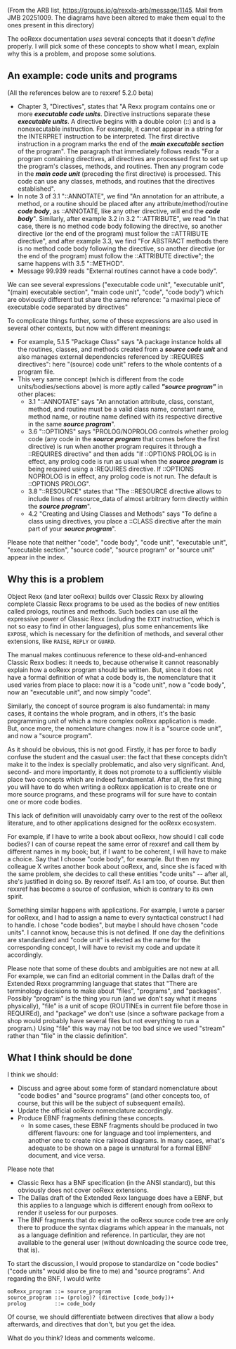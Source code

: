 (From the ARB list, https://groups.io/g/rexxla-arb/message/1145. Mail from JMB 20251009.
The diagrams have been altered to make them equal to the ones present in this directory)

The ooRexx documentation _uses_ several concepts that it doesn't _define_ properly. 
I will pick some of these concepts to show what I mean, explain why this is a problem, 
and propose some solutions. 

## An example: code units and programs

(All the references below are to rexxref 5.2.0 beta)

* Chapter 3, "Directives", states that "A Rexx program contains one or more ***executable code units***. 
  Directive instructions separate these ***executable units***.
  A directive begins with a double colon (::) and is a nonexecutable instruction.
  For example, it cannot appear in a string for the INTERPRET instruction to be interpreted.
  The first directive instruction in a program marks the end of the
  ***main executable section*** of the program".
  The paragraph that immediately follows reads "For a program containing directives,
  all directives are processed first to set up the program's classes, methods, and routines.
  Then any program code in the ***main code unit*** (preceding the first directive) is processed.
  This code can use any classes, methods, and routines that the directives established".
* In note 3 of 3.1 "::ANNOTATE", we find "An annotation for an attribute, a method, or
  a routine should be placed after any attribute/method/routine ***code body***, as ::ANNOTATE,
  like any other directive, will end the ***code body***".
  Similarly, after example 3.2 in 3.2 "::ATTRIBUTE", we read
  "In that case, there is no method code body following the directive,
  so another directive (or the end of the program) must follow the ::ATTRIBUTE directive",
  and after example 3.3, we find "For ABSTRACT methods there is no method
  code body following the directive, so another directive (or the end of the program)
  must follow the ::ATTRIBUTE directive"; the same happens with 3.5 "::METHOD".
* Message 99.939 reads "External routines cannot have a code body".

We can see several expressions ("executable code unit", "executable unit", "(main) executable section", "main code unit", "code", "code body") which are obviously different but share the same reference: "a maximal piece of executable code separated by directives"

To complicate things further, some of these expressions are also used in several other contexts, but now with different meanings:

* For example, 5.1.5 "Package Class" says "A package instance holds all the routines,
  classes, and methods created from a ***source code unit*** and also manages
  external dependencies referenced by ::REQUIRES directives": here "(source) code unit"
  refers to the whole contents of a program file. 
* This very same concept (which is different from the code units/bodies/sections above)
  is more aptly called ***"source program"*** in other places:
  + 3.1 "::ANNOTATE" says "An annotation attribute, class, constant, method,
    and routine must be a valid class name, constant name, method name, or routine name
    defined with its respective directive in the same ***source program***".
  + 3.6 "::OPTIONS" says "PROLOG/NOPROLOG controls whether prolog code (any code in the
    ***source program*** that comes before the first directive) is run when another program
    requires it through a ::REQUIRES directive" and then adds "If ::OPTIONS PROLOG is in effect,
    any prolog code is run as usual when the ***source program*** is being required using
    a :REQUIRES directive. If ::OPTIONS NOPROLOG is in effect, any prolog code is not run.
    The default is ::OPTIONS PROLOG".
  + 3.8 "::RESOURCE" states that "The ::RESOURCE directive allows to include lines of
    resource_data of almost arbitrary form directly within the ***source program***".
  + 4.2 "Creating and Using Classes and Methods" says "To define a class using directives,
    you place a ::CLASS directive after the main part of your ***source program***".

Please note that neither "code", "code body", "code unit", "executable unit", 
"executable section", "source code", "source program" or "source unit" appear in the index.

## Why this is a problem

Object Rexx (and later ooRexx) builds over Classic Rexx by allowing 
complete Classic Rexx programs to be used as the bodies of new entities called 
prologs, routines and methods. Such bodies can use all the expressive power of 
Classic Rexx (including the `EXIT` instruction, which is not so easy to find 
in other languages), plus some enhancements like `EXPOSE`, which is necessary 
for the definition of methods, and several other extensions, like `RAISE`, `REPLY` 
or `GUARD`.

The manual makes continuous reference to these old-and-enhanced Classic Rexx bodies: 
it needs to, because otherwise it cannot reasonably explain how a ooRexx program 
should be written. But, since it does not have a formal definition of what a code body is, 
the nomenclature that it used varies from place to place: now it is a "code unit", 
now a "code body", now an "executable unit", and now simply "code".

Similarly, the concept of source program is also fundamental: 
in many cases, it contains the whole program, and in others, 
it's the basic programming unit of which a more complex ooRexx application is made. 
But, once more, the nomenclature changes: now it is a "source code unit", and now a "source program".

As it should be obvious, this is not good. Firstly, it has per force to badly 
confuse the student and the casual user: the fact that these concepts 
didn't make it to the index is specially problematic, and also very significant. 
And, second- and more importantly, it does not promote to a sufficiently visible 
place two concepts which are indeed fundamental. After all, the first thing 
you will have to do when writing a ooRexx application is to create one or more source programs, 
and these programs will for sure have to contain one or more code bodies.

This lack of definition will unavoidably carry over to the rest of the ooRexx literature, 
and to other applications designed for the ooRexx ecosystem.

For example, if I have to write a book about ooRexx, how should I call code bodies? 
I can of course repeat the same error of rexxref and call them by different names in my book; 
but, if I want to be coherent, I will have to make a choice. 
Say that I choose "code body", for example. But then my colleague X writes another book about ooRexx, 
and, since she is faced with the same problem, she decides to call these entities 
"code units" -- after all, she's justified in doing so. By rexxref itself. 
As I am too, of course. But then rexxref has become a source of confusion, 
which is contrary to its own spirit. 

Something similar happens with applications. For example, I wrote a parser for ooRexx, 
and I had to assign a name to every syntactical construct I had to handle. 
I chose "code bodies", but maybe I should have chosen "code units". 
I cannot know, because this is not defined. If one day the definitions
are standardized and "code unit" is elected as the name for the corresponding concept, 
I will have to revisit my code and update it accordingly.

Please note that some of these doubts and ambiguities are not new at all. 
For example, we can find an editorial comment in the Dallas draft of the 
Extended Rexx programming language that states that 
"There are terminology decisions to make about "files", "programs", and "packages". 
Possibly "program" is the thing you run (and we don't say what it means physically), 
"file" is a unit of scope (ROUTINEs in current file before those in REQUIREd), 
and "package" we don't use (since a software package from a shop would probably 
have several files but not everything to run a program.) Using "file" this way 
may not be too bad since we used "stream" rather than "file" in the classic definition".

## What I think should be done

I think we should:

+ Discuss and agree about some form of standard nomenclature about "code bodies" and "source programs" (and other concepts too,
  of course, but this will be the subject of subsequent emails).
+ Update the official ooRexx nomenclature accordingly.
+ Produce EBNF fragments defining these concepts. 
  + In some cases, these EBNF fragments should be produced in two different flavours:
    one for language and tool implementers, and another one to create nice railroad diagrams.
    In many cases, what's adequate to be shown on a page is unnatural for a formal EBNF document, and vice versa.

Please note that 

+ Classic Rexx has a BNF specification (in the ANSI standard), but this obviously does not cover ooRexx extensions.
+ The Dallas draft of the Extended Rexx language does have a EBNF, but this applies to a language
  which is different enough from ooRexx to render it useless for our purposes. 
+ The BNF fragments that do exist in the ooRexx source code tree are only there
  to produce the syntax diagrams which appear in the manuals,
  not as a language definition and reference.
  In particular, they are not available to the general user (without downloading the source code tree, that is).

To start the discussion, I would propose to standardize on "code bodies" 
("code units" would also be fine to me) and "source programs". And regarding the BNF, I would write

```ebnf
ooRexx_program ::= source_program
source_program ::= (prolog)? (directive [code_body])+
prolog         ::= code_body
```

Of course, we should differentiate between directives that allow a body afterwards, and directives that don't, but you get the idea.

What do you think? Ideas and comments welcome.
